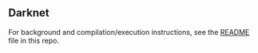 ## Darknet

For background and compilation/execution instructions, see the [README](README.docx) file in this repo.
